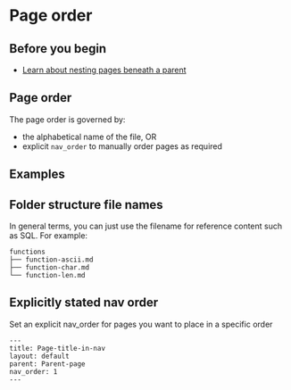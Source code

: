 # Page order

## Before you begin

* [Learn about nesting pages beneath a parent](/help-on-help/style-guide/content-nav-nesting-folder)

## Page order

The page order is governed by:

* the alphabetical name of the file, OR
* explicit `nav_order` to manually order pages as required

## Examples

## Folder structure file names

In general terms, you can just use the filename for reference content such as SQL. For example:

```
functions
├── function-ascii.md
├── function-char.md
└── function-len.md
```

## Explicitly stated nav order

Set an explicit nav_order for pages you want to place in a specific order
```
---
title: Page-title-in-nav
layout: default
parent: Parent-page
nav_order: 1
---
```
